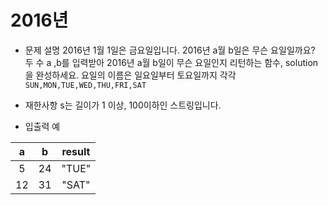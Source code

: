 # 2016년
* 문제 설명
2016년 1월 1일은 금요일입니다. 2016년 a월 b일은 무슨 요일일까요? 두 수 a ,b를 입력받아 2016년 a월 b일이 무슨 요일인지 리턴하는 함수, 
solution을 완성하세요. 요일의 이름은 일요일부터 토요일까지 각각 `SUN,MON,TUE,WED,THU,FRI,SAT`

* 재한사항
s는 길이가 1 이상, 100이하인 스트링입니다.
* 입출력 예

| a     |      b      |      result      |
|:-----:|:-----------:|:----------------:|
| 5     |24           |"TUE"             |
| 12    |31           |"SAT"             |